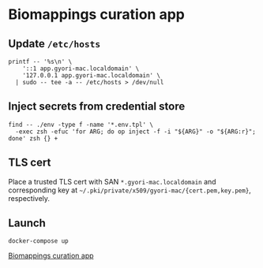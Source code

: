 <!-- vim: set ft=markdown : -->


# Biomappings curation app

## Update `/etc/hosts`

``` shell
printf -- '%s\n' \
    '::1 app.gyori-mac.localdomain' \
    '127.0.0.1 app.gyori-mac.localdomain' \
  | sudo -- tee -a -- /etc/hosts > /dev/null
```

## Inject secrets from credential store

``` shell
find -- ./env -type f -name '*.env.tpl' \
  -exec zsh -efuc 'for ARG; do op inject -f -i "${ARG}" -o "${ARG:r}"; done' zsh {} +
```

## TLS cert

Place a trusted TLS cert with SAN `*.gyori-mac.localdomain` and corresponding key at
`~/.pki/private/x509/gyori-mac/{cert.pem,key.pem}`, respectively.

## Launch

``` shell
docker-compose up
```

[Biomappings curation app](https://app.gyori-mac.localdomain)
